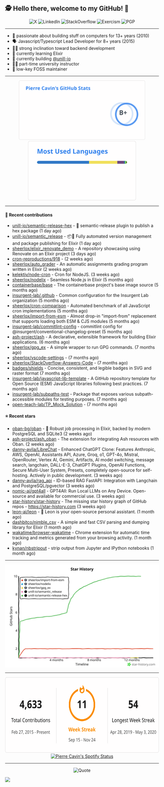 <h2 style="display:inline" align="center">🕵️ Hello there, welcome to my GitHub! 👋</h2>
<br />
<p align="center">
    <a href="https://links.sherlox.io/gh-x" target="_blank" style="text-decoration: none;">
        <img src="https://img.shields.io/badge/-000000?style=flat-square&logo=X" alt="X">
    </a>
    <a href="https://links.sherlox.io/github-linkedin" target="_blank" style="text-decoration: none;">
        <img src="https://img.shields.io/badge/LinkedIn-0077b5?style=flat-square&logo=linkedin" alt="LinkedIn">
    </a>
    <a href="https://links.sherlox.io/github-stackoverflow" target="_blank" style="text-decoration: none;">
        <img src="https://img.shields.io/badge/StackOverflow-9a9c9f?style=flat-square&logo=StackOverflow" alt="StackOverflow">
    </a>
    <a href="https://links.sherlox.io/github-exercism" target="_blank" style="text-decoration: none;">
        <img src="https://img.shields.io/badge/Exercism-7600fe?style=flat-square&logo=Exercism" alt="Exercism">
    </a>
    <a href="https://pgp.mit.edu/pks/lookup?op=get&search=0x48D089FE8FC01A4E7E88EE9611567DFABCB9256E" target="_blank" style="text-decoration: none;">
        <img src="https://img.shields.io/badge/pgp-0x11567DFABCB9256E-313131?style=flat&labelColor=313131&color=313131" alt="PGP">
    </a>
</p>

---

<ul>
    <li>👴 passionate about building stuff on computers for 13+ years (2010)</li>
    <li>🗣 Javascript/Typescript Lead Developer for 8+ years (2015)</li>
    <li>🧑‍💻 strong inclination toward backend development</li>
    <li>💜 currently learning Elixir</li>
    <li>👷 currently building <a href="https://github.com/unill-io">@unill-io</a></li>
    <li>🧑‍🏫 part-time university instructor</li>
    <li>🫶 low-key FOSS maintainer</li>
</ul>

---

<div align="center">
  <a href="https://github-readme-stats.sherlox.io" style="display: inline-block;">
    <img src="assets/stats.svg" alt="Pierre Cavin's Github stats" height="195px" />
  </a>
  
  <a href="https://github-readme-stats.sherlox.io" style="display: inline-block;">
    <img src="assets/top-langs.svg" alt="Pierre Cavin's Most used languages" height="195px" />
  </a>
</div>

---

#### 🫶 Recent contributions

- [unill-io/semantic-release-hex](https://github.com/unill-io/semantic-release-hex) - 🚢 semantic-release plugin to publish a hex package (1 day ago)
- [unill-io/semantic_release](https://github.com/unill-io/semantic_release) - 📦🚀 Fully automated version management and package publishing for Elixir (1 day ago)
- [sheerlox/elixir_renovate_demo](https://github.com/sheerlox/elixir_renovate_demo) - A repository showcasing using Renovate on an Elixir project (3 days ago)
- [cron-reproductions/918](https://github.com/cron-reproductions/918) -  (2 weeks ago)
- [sheerlox/auto_grader](https://github.com/sheerlox/auto_grader) - An automatic assignments grading program written in Elixir (2 weeks ago)
- [kelektiv/node-cron](https://github.com/kelektiv/node-cron) - Cron for NodeJS. (3 weeks ago)
- [sheerlox/nodelix](https://github.com/sheerlox/nodelix) - Seamless Node.js in Elixir (5 months ago)
- [containerbase/base](https://github.com/containerbase/base) - The containerbase project&#39;s base image source (5 months ago)
- [insurgent-lab/.github](https://github.com/insurgent-lab/.github) - Common configuration for the Insurgent Lab organization (5 months ago)
- [sheerlox/cron-comparison](https://github.com/sheerlox/cron-comparison) - Automated benchmark of all JavaScript cron implementations (5 months ago)
- [sheerlox/import-from-esm](https://github.com/sheerlox/import-from-esm) - Almost drop-in &#34;import-from&#34; replacement that supports loading both ESM &amp; CJS modules (5 months ago)
- [insurgent-lab/commitlint-config](https://github.com/insurgent-lab/commitlint-config) - commitlint config for @insurgent/conventional-changelog-preset (5 months ago)
- [ash-project/ash](https://github.com/ash-project/ash) - A declarative, extensible framework for building Elixir applications. (6 months ago)
- [sheerlox/gpg_ex](https://github.com/sheerlox/gpg_ex) - A simple wrapper to run GPG commands. (7 months ago)
- [sheerlox/vscode-settings](https://github.com/sheerlox/vscode-settings) -  (7 months ago)
- [sheerlox/StackOverflow-Answers-Code](https://github.com/sheerlox/StackOverflow-Answers-Code) -  (7 months ago)
- [badges/shields](https://github.com/badges/shields) - Concise, consistent, and legible badges in SVG and raster format (7 months ago)
- [insurgent-lab/javascript-lib-template](https://github.com/insurgent-lab/javascript-lib-template) - A GitHub repository template for Open Source (ESM) JavaScript libraries following best practices. (7 months ago)
- [insurgent-lab/subpaths-test](https://github.com/insurgent-lab/subpaths-test) - Package that exposes various subpath-accessible modules for testing purposes. (7 months ago)
- [open-teach-lab/TP_Mock_Solution](https://github.com/open-teach-lab/TP_Mock_Solution) -  (7 months ago)

#### ⭐ Recent stars

- [oban-bg/oban](https://github.com/oban-bg/oban) - 💎 Robust job processing in Elixir, backed by modern PostgreSQL and SQLite3 (2 weeks ago)
- [ash-project/ash_oban](https://github.com/ash-project/ash_oban) - The extension for integrating Ash resources with Oban. (2 weeks ago)
- [danny-avila/LibreChat](https://github.com/danny-avila/LibreChat) - Enhanced ChatGPT Clone: Features Anthropic, AWS, OpenAI, Assistants API, Azure, Groq, o1, GPT-4o, Mistral, OpenRouter, Vertex AI, Gemini, Artifacts, AI model switching, message search, langchain, DALL-E-3, ChatGPT Plugins, OpenAI Functions, Secure Multi-User System, Presets, completely open-source for self-hosting. Actively in public development. (3 weeks ago)
- [danny-avila/rag_api](https://github.com/danny-avila/rag_api) - ID-based RAG FastAPI: Integration with Langchain and PostgreSQL/pgvector (3 weeks ago)
- [nomic-ai/gpt4all](https://github.com/nomic-ai/gpt4all) - GPT4All: Run Local LLMs on Any Device. Open-source and available for commercial use. (3 weeks ago)
- [star-history/star-history](https://github.com/star-history/star-history) - The missing star history graph of GitHub repos - https://star-history.com (3 weeks ago)
- [leon-ai/leon](https://github.com/leon-ai/leon) - 🧠 Leon is your open-source personal assistant. (1 month ago)
- [dashbitco/nimble_csv](https://github.com/dashbitco/nimble_csv) - A simple and fast CSV parsing and dumping library for Elixir (1 month ago)
- [wakatime/browser-wakatime](https://github.com/wakatime/browser-wakatime) - Chrome extension for automatic time tracking and metrics generated from your browsing activity. (1 month ago)
- [kynan/nbstripout](https://github.com/kynan/nbstripout) - strip output from Jupyter and IPython notebooks (1 month ago)

---

<p align="center">
    <a href="https://star-history.com/#sheerlox/import-from-esm&sheerlox/nodelix&sheerlox/gpg_ex&unill-io/semantic_release&unill-io/semantic-release-hex&Timeline" target="_blank" style="text-decoration: none;">
        <img src="assets/star-history.svg" alt="Pierre Cavin's Star History Chart">
    </a>
</p>

---

<div align="center">
  <a href="https://github-readme-streak-stats.herokuapp.com" style="display: inline-block;">
    <img src="assets/streak-stats.svg" alt="Pierre Cavin's GitHub Streak Stats" height="247px" />
  </a>

  <a href="https://links.sherlox.io/github-spotify" style="display: inline-block;">
    <img src="https://spotify-github-profile.kittinanx.com/api/view?uid=6ridtm5cbc0y9bf5qmtqpoupv&cover_image=true&theme=default&show_offline=false&background_color=121212&interchange=true&bar_color_cover=true" alt="Pierre Cavin's Spotify Status" height="240px" />
  </a>
</div>

---



<p align="center">
    <a href="https://github.com/piyushsuthar/github-readme-quotes" target="_blank" style="text-decoration: none;">
        <img src="https://quotes-github-readme.vercel.app/api?type=horizontal&quote=Inaction%20will%20cause%20a%20man%20to%20sink%20into%20the%20slough%20of%20despond%20and%20vanish%20without%20a%20trace.&author=Farley%20Mowat" alt="Quote">
    </a>
</p>

![](https://hit.yhype.me/github/profile?user_id=11234273)
